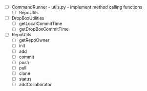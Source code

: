 - [ ] CommandRunner - utils.py - implement method calling functions
    - [ ] RepoUtils

- [ ] DropBoxUtilities
    - [ ] getLocalCommitTime
    - [ ] getDropBoxCommitTime
    
- [ ] RepoUtils
    - [ ] getRepoOwner
    - [ ] init
    - [ ] add
    - [ ] commit
    - [ ] push
    - [ ] pull
    - [ ] clone
    - [ ] status
    - [ ] addCollaborator